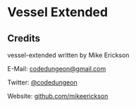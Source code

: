 # Vessel Extended

## Credits

vessel-extended written by Mike Erickson

E-Mail: [codedungeon@gmail.com](mailto:codedungeon@gmail.com)

Twitter: [@codedungeon](http://twitter.com/codedungeon)

Website: [github.com/mikeerickson](https://github.com/mikeerickson)
